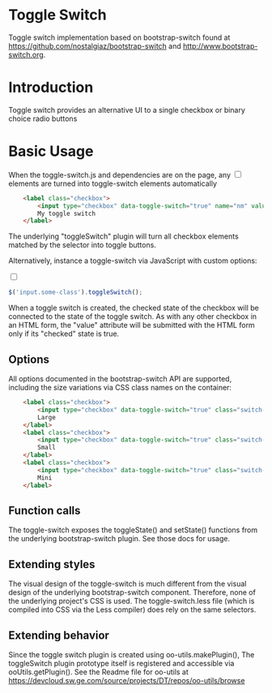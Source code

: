 Toggle Switch
==========

Toggle switch implementation based on bootstrap-switch found at https://github.com/nostalgiaz/bootstrap-switch and http://www.bootstrap-switch.org.

# Introduction

Toggle switch provides an alternative UI to a single checkbox or binary choice radio buttons

# Basic Usage

When the toggle-switch.js and dependencies are on the page, any <input type="checkbox" data-toggle-switch="true"/> elements are turned into toggle-switch elements automatically

```html
    <label class="checkbox">
        <input type="checkbox" data-toggle-switch="true" name="nm" value="vl"/>
        My toggle switch
    </label>
```

The underlying "toggleSwitch" plugin will turn all checkbox elements matched by the selector into toggle buttons.

Alternatively, instance a toggle-switch via JavaScript with custom options:

<input type="checkbox" class="some-class"/>

```javascript
$('input.some-class').toggleSwitch();
```

When a toggle switch is created, the checked state of the checkbox will be connected to the state of the toggle switch.  As with any other checkbox in an HTML form, the "value" attribute will be submitted with the HTML form only if its "checked" state is true.

## Options

All options documented in the bootstrap-switch API are supported, including the size variations via CSS class names on the container:

```html
    <label class="checkbox">
        <input type="checkbox" data-toggle-switch="true" class="switch-large" name="nm" value="vl"/>
        Large
    </label>
    <label class="checkbox">
        <input type="checkbox" data-toggle-switch="true" class="switch-small" name="nm" value="vl"/>
        Small
    </label>
    <label class="checkbox">
        <input type="checkbox" data-toggle-switch="true" class="switch-mini" name="nm" value="vl"/>
        Mini
    </label>
```

## Function calls

The toggle-switch exposes the toggleState() and setState() functions from the underlying bootstrap-switch plugin. See those docs for usage.

## Extending styles

The visual design of the toggle-switch is much different from the visual design of the underlying bootstrap-switch component. Therefore, none of the underlying project's CSS is used.  The toggle-switch.less file (which is compiled into CSS via the Less compiler) does rely on the same selectors.

## Extending behavior

Since the toggle switch plugin is created using oo-utils.makePlugin(), The toggleSwitch plugin prototype itself is registered and accessible via ooUtils.getPlugin(). See the Readme file for oo-utils at https://devcloud.sw.ge.com/source/projects/DT/repos/oo-utils/browse
